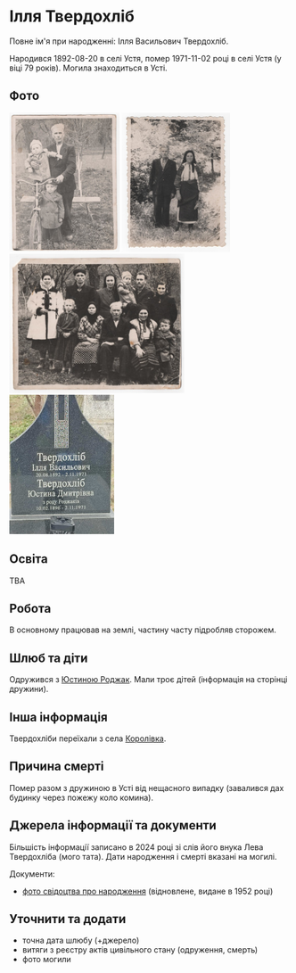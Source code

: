# Ілля Твердохліб #

Повне ім'я при народженні: Ілля Васильович Твердохліб.

Народився 1892-08-20 в селі Устя, помер 1971-11-02 році в селі Устя (у віці 79 років). Могила знаходиться в Усті.

## Фото ##

[<img src="../photos/photo_001_75.jpg" height=250 />](../photos/photo_001.md)
[<img src="../photos/photo_003_75.jpg" height=250 />](../photos/photo_003.md)
[<img src="../photos/photo_010_75.jpg" height=250 />](../photos/photo_010.md)
[<img src="../photos/photo_043_small.jpg" height=250 />](../photos/photo_043.md)

## Освіта ##

TBA

## Робота ##

В основному працював на землі, частину часту підробляв сторожем.

## Шлюб та діти ##

Одружився з [Юстиною Роджак](Юстина%20Роджак.md). Мали троє дітей (інформація на сторінці дружини).

## Інша інформація ##

Твердохліби переїхали з села [Королівка](https://uk.wikipedia.org/wiki/Королівка_(Борщівська_міська_громада)).

## Причина смерті ##

Помер разом з дружиною в Усті від нещасного випадку (завалився дах будинку через пожежу коло комина).

## Джерела інформації та документи ##

Більшість інформації записано в 2024 році зі слів його внука Лева Твердохліба (мого тата). Дати народження і смерті вказані на могилі.

Документи:

- [фото свідоцтва про народження](https://drive.google.com/file/d/1s9a6n3yxA2Lgk9QWhzpLVz6WwM0DCA6k/view) (відновлене, видане в 1952 році)

## Уточнити та додати ##

- точна дата шлюбу (+джерело)
- витяги з реєстру актів цивільного стану (одруження, смерть)
- фото могили
